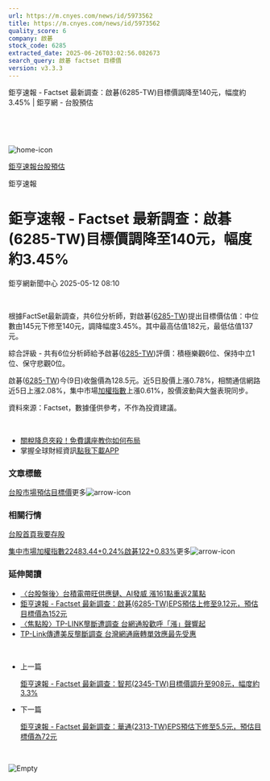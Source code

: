 ```yaml
---
url: https://m.cnyes.com/news/id/5973562
title: https://m.cnyes.com/news/id/5973562
quality_score: 6
company: 啟碁
stock_code: 6285
extracted_date: 2025-06-26T03:02:56.082673
search_query: 啟碁 factset 目標價
version: v3.3.3
---
```


鉅亨速報 - Factset 最新調查：啟碁(6285-TW)目標價調降至140元，幅度約3.45% | 鉅亨網 - 台股預估

‌

‌

![home-icon](/assets/icons/breadCrumb/symbol-icon-home.svg)

[鉅亨速報](/news/cat/anue_live)[台股預估](/news/cat/tw_forecast)

鉅亨速報

# 鉅亨速報 - Factset 最新調查：啟碁(6285-TW)目標價調降至140元，幅度約3.45%

鉅亨網新聞中心 2025-05-12 08:10

‌

根據FactSet最新調查，共6位分析師，對啟碁([6285-TW](https://www.cnyes.com/twstock/6285))提出目標價估值：中位數由145元下修至140元，調降幅度3.45%。其中最高估值182元，最低估值137元。

綜合評級 - 共有6位分析師給予啟碁([6285-TW](https://www.cnyes.com/twstock/6285))評價：積極樂觀6位、保持中立1位、保守悲觀0位。

啟碁([6285-TW](https://www.cnyes.com/twstock/6285))今(9日)收盤價為128.5元。近5日股價上漲0.78%，相關通信網路近5日上漲2.08%，集中市場[加權指數](https://invest.cnyes.com/index/TWS/TSE01)上漲0.61%，股價波動與大盤表現同步。

資料來源：Factset，數據僅供參考，不作為投資建議。

‌

* [關稅降息夾殺！免費講座教你如何布局](https://www.rsc.com.tw/Cnyes_RSC/SeminarBooking2025InvestmentOutlook.aspx?utm_source=anue&utm_medium=usstocks_end)
* 掌握全球財經資訊[點我下載APP](http://www.cnyes.com/app/?utm_source=mweb&utm_medium=HamMenuBanner&utm_campaign=fixed&utm_content=entr)

### 文章標籤

[台股](https://news.cnyes.com/tag/台股 "台股")[市場預估](https://news.cnyes.com/tag/市場預估 "市場預估")[目標價](https://news.cnyes.com/tag/目標價 "目標價")更多![arrow-icon](/assets/icons/arrows/arrow-down.svg)

### 相關行情

[台股首頁](https://www.cnyes.com/twstock)[我要存股](https://supr.link/8OHaU)

[集中市場加權指數22483.44+0.24%](https://invest.cnyes.com/index/TWS/TSE01)[啟碁122+0.83%](https://www.cnyes.com/twstock/6285)更多![arrow-icon](/assets/icons/arrows/arrow-down.svg)

### 延伸閱讀

* [〈台股盤後〉台積電帶旺供應鏈、AI發威 漲161點重返2萬點](/news/id/5952623)
* [鉅亨速報 - Factset 最新調查：啟碁(6285-TW)EPS預估上修至9.12元，預估目標價為152元](/news/id/5952523)
* [〈焦點股〉TP-LINK壟斷遭調查 台網通股歡呼「漲」聲響起](/news/id/5952398)
* [TP-Link傳遭美反壟斷調查 台灣網通廠轉單效應最先受惠](/news/id/5951506)

‌

* 上一篇

  [鉅亨速報 - Factset 最新調查：智邦(2345-TW)目標價調升至908元，幅度約3.3%](/news/id/5974024)
* 下一篇

  [鉅亨速報 - Factset 最新調查：華通(2313-TW)EPS預估下修至5.5元，預估目標價為72元](/news/id/5972682)

‌

![Empty](/assets/icons/skeleton/empty-image.svg)

‌